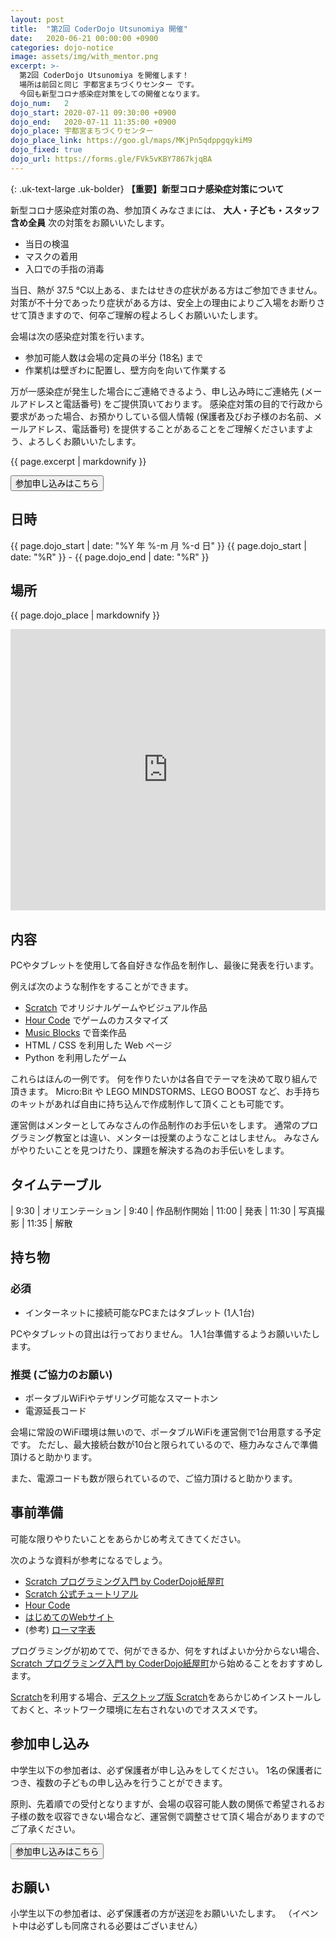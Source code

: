 ```yaml
---
layout: post
title:  "第2回 CoderDojo Utsunomiya 開催"
date:   2020-06-21 00:00:00 +0900
categories: dojo-notice
image: assets/img/with_mentor.png
excerpt: >-
  第2回 CoderDojo Utsunomiya を開催します！
  場所は前回と同じ 宇都宮まちづくりセンター です。
  今回も新型コロナ感染症対策をしての開催となります。
dojo_num:   2
dojo_start: 2020-07-11 09:30:00 +0900
dojo_end:   2020-07-11 11:35:00 +0900
dojo_place: 宇都宮まちづくりセンター
dojo_place_link: https://goo.gl/maps/MKjPn5qdppgqykiM9
dojo_fixed: true
dojo_url: https://forms.gle/FVk5vKBY7867kjqBA
---
```


<div markdown="1" class="uk-card uk-card-default uk-card-body uk-text-danger">

 {: .uk-text-large .uk-bolder}
**【重要】新型コロナ感染症対策について**

新型コロナ感染症対策の為、参加頂くみなさまには、 **大人・子ども・スタッフ含め全員** 次の対策をお願いいたします。

- 当日の検温
- マスクの着用
- 入口での手指の消毒

当日、熱が 37.5 ℃以上ある、またはせきの症状がある方はご参加できません。
対策が不十分であったり症状がある方は、安全上の理由によりご入場をお断りさせて頂きますので、何卒ご理解の程よろしくお願いいたします。

会場は次の感染症対策を行います。

- 参加可能人数は会場の定員の半分 (18名) まで
- 作業机は壁ぎわに配置し、壁方向を向いて作業する

万が一感染症が発生した場合にご連絡できるよう、申し込み時にご連絡先 (メールアドレスと電話番号) をご提供頂いております。
感染症対策の目的で行政から要求があった場合、お預かりしている個人情報 (保護者及びお子様のお名前、メールアドレス、電話番号) を提供することがあることをご理解くださいますよう、よろしくお願いいたします。

</div>

{{ page.excerpt | markdownify }}

<a href="{{ page.dojo_url }}"><button class="uk-button uk-button-primary">参加申し込みはこちら</button></a>


## 日時

{{ page.dojo_start | date: "%Y 年 %-m 月 %-d 日" }}
{{ page.dojo_start | date: "%R" }} - {{ page.dojo_end | date: "%R" }}


## 場所

{{ page.dojo_place | markdownify }}

<div class="uk-container">
<iframe src="https://www.google.com/maps/embed?pb=!1m14!1m8!1m3!1d1602.368345526809!2d139.910926!3d36.5604613!3m2!1i1024!2i768!4f13.1!3m3!1m2!1s0x0000000000000000%3A0xa093a5ce5a95813b!2z5a6H6YO95a6u5biCIOOBvuOBoeOBpeOBj-OCiuOCu-ODs-OCv-ODvA!5e0!3m2!1sja!2sjp!4v1591151384244!5m2!1sja!2sjp" width="100%" height="450" frameborder="0" style="border:0;" allowfullscreen="" aria-hidden="false" tabindex="0"></iframe>
</div>


## 内容

PCやタブレットを使用して各自好きな作品を制作し、最後に発表を行います。

例えば次のような制作をすることができます。

* [Scratch][] でオリジナルゲームやビジュアル作品
* [Hour Code][] でゲームのカスタマイズ
* [Music Blocks][] で音楽作品
* HTML / CSS を利用した Web ページ
* Python を利用したゲーム

これらはほんの一例です。
何を作りたいかは各自でテーマを決めて取り組んで頂きます。
Micro:Bit や LEGO MINDSTORMS、LEGO BOOST など、お手持ちのキットがあれば自由に持ち込んで作成制作して頂くことも可能です。


運営側はメンターとしてみなさんの作品制作のお手伝いをします。
通常のプログラミング教室とは違い、メンターは授業のようなことはしません。
みなさんがやりたいことを見つけたり、課題を解決する為のお手伝いをします。

## タイムテーブル

|  9:30 | オリエンテーション
|  9:40 | 作品制作開始
| 11:00 | 発表
| 11:30 | 写真撮影
| 11:35 | 解散


## 持ち物

### 必須

* インターネットに接続可能なPCまたはタブレット (1人1台)

PCやタブレットの貸出は行っておりません。
1人1台準備するようお願いいたします。

### 推奨 (ご協力のお願い)

* ポータブルWiFiやテザリング可能なスマートホン
* 電源延長コード

会場に常設のWiFi環境は無いので、ポータブルWiFiを運営側で1台用意する予定です。
ただし、最大接続台数が10台と限られているので、極力みなさんで準備頂けると助かります。

また、電源コードも数が限られているので、ご協力頂けると助かります。


## 事前準備

可能な限りやりたいことをあらかじめ考えてきてください。

次のような資料が参考になるでしょう。

* [Scratch プログラミング入門 by CoderDojo紙屋町][Kamiya-cho PDF]
* [Scratch 公式チュートリアル][Scratch Tutorial]
* [Hour Code][]
* [はじめてのWebサイト](http://www.coderdojo-hiroshima.com/My_first_website_ja.pdf)
* (参考) [ローマ字表](https://happylilac.net/roman-hyo2.pdf)

プログラミングが初めてで、何ができるか、何をすればよいか分からない場合、[Scratch プログラミング入門 by CoderDojo紙屋町][Kamiya-cho PDF]から始めることをおすすめします。

[Scratch][]を利用する場合、[デスクトップ版 Scratch][Scratch Desktop]をあらかじめインストールしておくと、ネットワーク環境に左右されないのでオススメです。


## 参加申し込み

中学生以下の参加者は、必ず保護者が申し込みをしてください。
1名の保護者につき、複数の子どもの申し込みを行うことができます。

原則、先着順での受付となりますが、会場の収容可能人数の関係で希望されるお子様の数を収容できない場合など、運営側で調整させて頂く場合がありますのでご了承ください。

<a href="{{ page.dojo_url }}"><button class="uk-button uk-button-primary">参加申し込みはこちら</button></a>


## お願い

小学生以下の参加者は、必ず保護者の方が送迎をお願いいたします。
（イベント中は必ずしも同席される必要はございません）


[Scratch]: https://scratch.mit.edu/
[Scratch Desktop]: https://scratch.mit.edu/download
[Scratch Tutorial]: https://scratch.mit.edu/ideas
[Hour Code]: https://hourofcode.com/jp/learn
[Music Blocks]: https://musicblocks.sugarlabs.org/
[Kamiya-cho PDF]: https://www.coderdojo-hiroshima.com/wp-content/uploads/2019/01/coderdojo-kamiyacho-beginner.pdf
